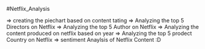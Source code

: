 #Netflix_Analysis

=> creating the piechart based on content tating
=> Analyzing the top 5 Directors on Netflix
=> Analyzing the top 5 Author on Netflix
=> Analyzing the content produced on netflix based on year
=> Analyzing the top 5 prodect Country on Netflix
=> sentiment Anaylsis of Netflix Content :D
